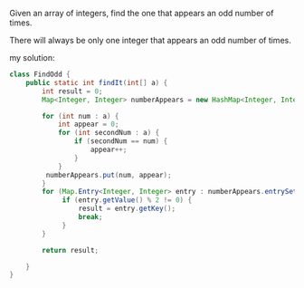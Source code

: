 Given an array of integers, find the one that appears an odd number of times.

There will always be only one integer that appears an odd number of times.



my solution:

````java
class FindOdd {
    public static int findIt(int[] a) {
        int result = 0;
        Map<Integer, Integer> numberAppears = new HashMap<Integer, Integer>();

        for (int num : a) {
            int appear = 0;
            for (int secondNum : a) {
                if (secondNum == num) {
                    appear++;
                }
            }
         numberAppears.put(num, appear);
        }
        for (Map.Entry<Integer, Integer> entry : numberAppears.entrySet()) {
             if (entry.getValue() % 2 != 0) {
                 result = entry.getKey();
                 break;
             }
        }

        return result;

    }
}
````